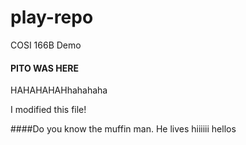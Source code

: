 # play-repo
COSI 166B Demo

#### PITO WAS HERE
HAHAHAHAHhahahaha


I modified this file!

####Do you know the muffin man. He lives 
hiiiiii
hellos
